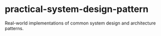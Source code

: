 # practical-system-design-pattern
Real-world implementations of common system design and architecture patterns.
